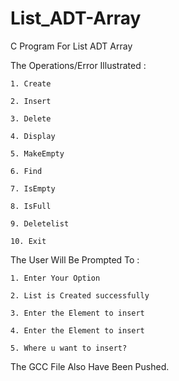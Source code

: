 # List_ADT-Array
C Program For List ADT Array

The Operations/Error Illustrated :

    1. Create

    2. Insert

    3. Delete

    4. Display

    5. MakeEmpty

    6. Find

    7. IsEmpty

    8. IsFull

    9. Deletelist

    10. Exit

The User Will Be Prompted To :

    1. Enter Your Option

    2. List is Created successfully

    3. Enter the Element to insert

    4. Enter the Element to insert

    5. Where u want to insert?

The GCC File Also Have Been Pushed.
